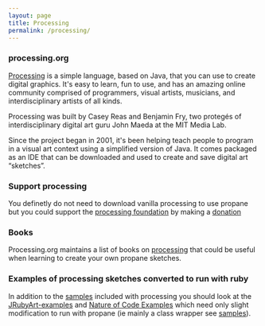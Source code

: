 ```yaml
---
layout: page
title: Processing
permalink: /processing/
---
```

### processing.org ###

[Processing][processing] is a simple language, based on Java, that you can use to create digital graphics. It's easy to learn, fun to use, and has an amazing online community comprised of programmers, visual artists, musicians, and interdisciplinary artists of all kinds.

Processing was built by Casey Reas and Benjamin Fry, two protegés of interdisciplinary digital art guru John Maeda at the MIT Media Lab.

Since the project began in 2001, it's been helping teach people to program in a visual art context using a simplified version of Java. It comes packaged as an IDE that can be downloaded and used to create and save digital art “sketches”.

### Support processing ###

You definetly do not need to download vanilla processing to use propane but you could support the [processing foundation][foundation] by making a [donation][support]

### Books ###

Processing.org maintains a list of books on [processing][books] that could be useful when learning to create your own propane sketches.

### Examples of processing sketches converted to run with ruby ###

In addition to the [samples][propane-examples] included with processing you should look at the [JRubyArt-examples][jrub] and [Nature of Code Examples][noc] which need only slight modification to run with propane (ie mainly a class wrapper see [samples][propane-examples]).

[processing]:https://processing.org/
[foundation]:https://processingfoundation.org/
[support]:https://www.processing.org/download/
[books]:https://www.processing.org/books/
[jrub]:https://github.com/ruby-processing/JRubyArt-examples
[propane-examples]:https://github.com/ruby-processing/propane-examples
[noc]:https://github.com/ruby-processing/The-Nature-of-Code-for-JRubyArt